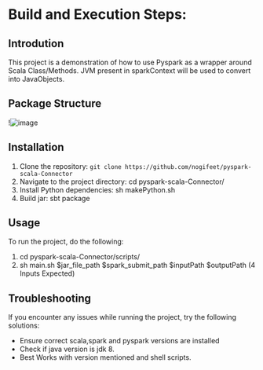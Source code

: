 # Build and Execution Steps:

## Introdution

This project is a demonstration of how to use Pyspark as a wrapper around Scala Class/Methods. 
JVM present in sparkContext will be used to convert into JavaObjects.

## Package Structure

!![image](https://user-images.githubusercontent.com/72322393/221419086-b77ab327-5fe6-4252-b153-b9c774cbd0a5.png)

## Installation

1. Clone the repository: `git clone https://github.com/nogifeet/pyspark-scala-Connector`
2. Navigate to the project directory: cd pyspark-scala-Connector/
3. Install Python dependencies: sh makePython.sh
4. Build jar: sbt package

## Usage

To run the project, do the following:
1. cd pyspark-scala-Connector/scripts/
2. sh main.sh $jar_file_path $spark_submit_path $inputPath $outputPath (4 Inputs Expected)

## Troubleshooting

If you encounter any issues while running the project, try the following solutions:

- Ensure correct scala,spark and pyspark versions are installed
- Check if java version is jdk 8.
- Best Works with version mentioned and shell scripts.
